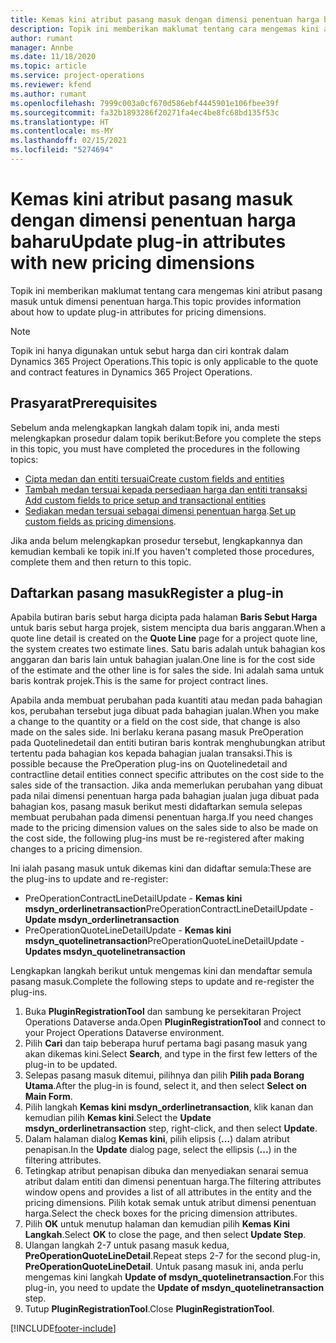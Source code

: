 ```yaml
---
title: Kemas kini atribut pasang masuk dengan dimensi penentuan harga baharu
description: Topik ini memberikan maklumat tentang cara mengemas kini atribut pasang masuk untuk dimensi penentuan harga.
author: rumant
manager: Annbe
ms.date: 11/18/2020
ms.topic: article
ms.service: project-operations
ms.reviewer: kfend
ms.author: rumant
ms.openlocfilehash: 7999c003a0cf670d586ebf4445901e106fbee39f
ms.sourcegitcommit: fa32b1893286f20271fa4ec4be8fc68bd135f53c
ms.translationtype: HT
ms.contentlocale: ms-MY
ms.lasthandoff: 02/15/2021
ms.locfileid: "5274694"
---
```

# <a name="update-plug-in-attributes-with-new-pricing-dimensions"></a><span data-ttu-id="70609-103">Kemas kini atribut pasang masuk dengan dimensi penentuan harga baharu</span><span class="sxs-lookup"><span data-stu-id="70609-103">Update plug-in attributes with new pricing dimensions</span></span>

<span data-ttu-id="70609-104">Topik ini memberikan maklumat tentang cara mengemas kini atribut pasang masuk untuk dimensi penentuan harga.</span><span class="sxs-lookup"><span data-stu-id="70609-104">This topic provides information about how to update plug-in attributes for pricing dimensions.</span></span>

> [!NOTE]
> <span data-ttu-id="70609-105">Topik ini hanya digunakan untuk sebut harga dan ciri kontrak dalam Dynamics 365 Project Operations.</span><span class="sxs-lookup"><span data-stu-id="70609-105">This topic is only applicable to the quote and contract features in Dynamics 365 Project Operations.</span></span>

## <a name="prerequisites"></a><span data-ttu-id="70609-106">Prasyarat</span><span class="sxs-lookup"><span data-stu-id="70609-106">Prerequisites</span></span>
<span data-ttu-id="70609-107">Sebelum anda melengkapkan langkah dalam topik ini, anda mesti melengkapkan prosedur dalam topik berikut:</span><span class="sxs-lookup"><span data-stu-id="70609-107">Before you complete the steps in this topic, you must have completed the procedures in the following topics:</span></span>

  - [<span data-ttu-id="70609-108">Cipta medan dan entiti tersuai</span><span class="sxs-lookup"><span data-stu-id="70609-108">Create custom fields and entities</span></span>](create-custom-fields-entities-pricing-dimensions.md) 
  - [<span data-ttu-id="70609-109">Tambah medan tersuai kepada persediaan harga dan entiti transaksi </span><span class="sxs-lookup"><span data-stu-id="70609-109">Add custom fields to price setup and transactional entities</span></span>](add-custom-fields-price-setup-transactional-entities.md)
  - <span data-ttu-id="70609-110">[Sediakan medan tersuai sebagai dimensi penentuan harga](set-up-custom-fields-pricing-dimensions.md).</span><span class="sxs-lookup"><span data-stu-id="70609-110">[Set up custom fields as pricing dimensions](set-up-custom-fields-pricing-dimensions.md).</span></span> 
  
<span data-ttu-id="70609-111">Jika anda belum melengkapkan prosedur tersebut, lengkapkannya dan kemudian kembali ke topik ini.</span><span class="sxs-lookup"><span data-stu-id="70609-111">If you haven't completed those procedures, complete them and then return to this topic.</span></span>

## <a name="register-a-plug-in"></a><span data-ttu-id="70609-112">Daftarkan pasang masuk</span><span class="sxs-lookup"><span data-stu-id="70609-112">Register a plug-in</span></span>
<span data-ttu-id="70609-113">Apabila butiran baris sebut harga dicipta pada halaman **Baris Sebut Harga** untuk baris sebut harga projek, sistem mencipta dua baris anggaran.</span><span class="sxs-lookup"><span data-stu-id="70609-113">When a quote line detail is created on the **Quote Line** page for a project quote line, the system creates two estimate lines.</span></span> <span data-ttu-id="70609-114">Satu baris adalah untuk bahagian kos anggaran dan baris lain untuk bahagian jualan.</span><span class="sxs-lookup"><span data-stu-id="70609-114">One line is for the cost side of the estimate and the other line is for sales the side.</span></span> <span data-ttu-id="70609-115">Ini adalah sama untuk baris kontrak projek.</span><span class="sxs-lookup"><span data-stu-id="70609-115">This is the same  for project contract lines.</span></span>

<span data-ttu-id="70609-116">Apabila anda membuat perubahan pada kuantiti atau medan pada bahagian kos, perubahan tersebut juga dibuat pada bahagian jualan.</span><span class="sxs-lookup"><span data-stu-id="70609-116">When you make a change to the quantity or a field on the cost side, that change is also made on the sales side.</span></span> <span data-ttu-id="70609-117">Ini berlaku kerana pasang masuk PreOperation pada Quotelinedetail dan entiti butiran baris kontrak menghubungkan atribut tertentu pada bahagian kos kepada bahagian jualan transaksi.</span><span class="sxs-lookup"><span data-stu-id="70609-117">This is possible because the PreOperation plug-ins on Quotelinedetail and contractline detail entities connect specific attributes on the cost side to the sales side of the transaction.</span></span> <span data-ttu-id="70609-118">Jika anda memerlukan perubahan yang dibuat pada nilai dimensi penentuan harga pada bahagian jualan juga dibuat pada bahagian kos, pasang masuk berikut mesti didaftarkan semula selepas membuat perubahan pada dimensi penentuan harga.</span><span class="sxs-lookup"><span data-stu-id="70609-118">If you need changes made to the pricing dimension values on the sales side to also be made on the cost side, the following plug-ins must be re-registered after making changes to a pricing dimension.</span></span>

<span data-ttu-id="70609-119">Ini ialah pasang masuk untuk dikemas kini dan didaftar semula:</span><span class="sxs-lookup"><span data-stu-id="70609-119">These are the plug-ins to update and re-register:</span></span>

- <span data-ttu-id="70609-120">PreOperationContractLineDetailUpdate - **Kemas kini msdyn_orderlinetransaction**</span><span class="sxs-lookup"><span data-stu-id="70609-120">PreOperationContractLineDetailUpdate - **Update msdyn_orderlinetransaction**</span></span>
- <span data-ttu-id="70609-121">PreOperationQuoteLineDetailUpdate - **Kemas kini msdyn_quotelinetransaction**</span><span class="sxs-lookup"><span data-stu-id="70609-121">PreOperationQuoteLineDetailUpdate - **Updates msdyn_quotelinetransaction**</span></span>

<span data-ttu-id="70609-122">Lengkapkan langkah berikut untuk mengemas kini dan mendaftar semula pasang masuk.</span><span class="sxs-lookup"><span data-stu-id="70609-122">Complete the following steps to update and re-register the plug-ins.</span></span>

1. <span data-ttu-id="70609-123">Buka **PluginRegistrationTool** dan sambung ke persekitaran Project Operations Dataverse anda.</span><span class="sxs-lookup"><span data-stu-id="70609-123">Open **PluginRegistrationTool** and connect to your Project Operations Dataverse environment.</span></span>
2. <span data-ttu-id="70609-124">Pilih **Cari** dan taip beberapa huruf pertama bagi pasang masuk yang akan dikemas kini.</span><span class="sxs-lookup"><span data-stu-id="70609-124">Select **Search**, and type in the first few letters of the plug-in to be updated.</span></span>
3. <span data-ttu-id="70609-125">Selepas pasang masuk ditemui, pilihnya dan pilih **Pilih pada Borang Utama**.</span><span class="sxs-lookup"><span data-stu-id="70609-125">After the plug-in is found, select it, and then select **Select on Main Form**.</span></span>
4. <span data-ttu-id="70609-126">Pilih langkah **Kemas kini msdyn_orderlinetransaction**, klik kanan dan kemudian pilih **Kemas kini**.</span><span class="sxs-lookup"><span data-stu-id="70609-126">Select the **Update msdyn_orderlinetransaction** step, right-click, and then select **Update**.</span></span>
5. <span data-ttu-id="70609-127">Dalam halaman dialog **Kemas kini**, pilih elipsis (**...**) dalam atribut penapisan.</span><span class="sxs-lookup"><span data-stu-id="70609-127">In the **Update** dialog page, select the ellipsis (**...**) in the filtering attributes.</span></span>
6. <span data-ttu-id="70609-128">Tetingkap atribut penapisan dibuka dan menyediakan senarai semua atribut dalam entiti dan dimensi penentuan harga.</span><span class="sxs-lookup"><span data-stu-id="70609-128">The filtering attributes window opens and provides a list of all attributes in the entity and the pricing dimensions.</span></span> <span data-ttu-id="70609-129">Pilih kotak semak untuk atribut dimensi penentuan harga.</span><span class="sxs-lookup"><span data-stu-id="70609-129">Select the check boxes for the pricing dimension attributes.</span></span>
7. <span data-ttu-id="70609-130">Pilih **OK** untuk menutup halaman dan kemudian pilih **Kemas Kini Langkah**.</span><span class="sxs-lookup"><span data-stu-id="70609-130">Select **OK** to close the page, and then select **Update Step**.</span></span>
8. <span data-ttu-id="70609-131">Ulangan langkah 2-7 untuk pasang masuk kedua, **PreOperationQuoteLineDetail**.</span><span class="sxs-lookup"><span data-stu-id="70609-131">Repeat steps 2-7 for the second plug-in, **PreOperationQuoteLineDetail**.</span></span> <span data-ttu-id="70609-132">Untuk pasang masuk ini, anda perlu mengemas kini langkah **Update of msdyn_quotelinetransaction**.</span><span class="sxs-lookup"><span data-stu-id="70609-132">For this plug-in, you need to update the **Update of msdyn_quotelinetransaction** step.</span></span>
9. <span data-ttu-id="70609-133">Tutup **PluginRegistrationTool**.</span><span class="sxs-lookup"><span data-stu-id="70609-133">Close **PluginRegistrationTool**.</span></span>


[!INCLUDE[footer-include](../includes/footer-banner.md)]